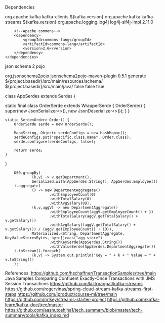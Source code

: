 
Dependencies

 <dependencies>
        <!-- Apache Kafka Clients-->
        <dependency>
            <groupId>org.apache.kafka</groupId>
            <artifactId>kafka-clients</artifactId>
            <version>${kafka.version}</version>
        </dependency>
        <!-- Apache Kafka Streams-->
        <dependency>
            <groupId>org.apache.kafka</groupId>
            <artifactId>kafka-streams</artifactId>
            <version>${kafka.version}</version>
        </dependency>
        <!-- Apache Log4J2 binding for SLF4J -->
        <dependency>
            <groupId>org.apache.logging.log4j</groupId>
            <artifactId>log4j-slf4j-impl</artifactId>
            <version>2.11.0</version>
        </dependency>

        <!--Apache commons-->
        <dependency>
            <groupId>commons-lang</groupId>
            <artifactId>commons-lang</artifactId>
            <version>2.6</version>
        </dependency>
    </dependencies>
    
json schema 2 pojo


<plugin>
                <groupId>org.jsonschema2pojo</groupId>
                <artifactId>jsonschema2pojo-maven-plugin</artifactId>
                <version>0.5.1</version>
                <executions>
                    <execution>
                        <goals>
                            <goal>generate</goal>
                        </goals>
                        <configuration>
                            <sourceDirectory>${project.basedir}/src/main/resources/schema/</sourceDirectory>
                            <outputDirectory>${project.basedir}/src/main/java/</outputDirectory>
                            <includeAdditionalProperties>false</includeAdditionalProperties>
                            <includeHashcodeAndEquals>false</includeHashcodeAndEquals>
                            <generateBuilders>true</generateBuilders>
                        </configuration>
                    </execution>
                </executions>
            </plugin>
      
        
class AppSerdes extends Serdes {

 static final class OrderSerde extends WrapperSerde<Order> {
    OrderSerde() {
            super(new JsonSerializer<>(), new JsonDeserializer<>());
        }
    }

    static Serde<Order> Order() {
        OrderSerde serde = new OrderSerde();

        Map<String, Object> serdeConfigs = new HashMap<>();
        serdeConfigs.put("specific.class.name", Order.class);
        serde.configure(serdeConfigs, false);

        return serde;
    }
}



        KS0.groupBy(
                (k,v) -> v.getDepartment(),
                Serialized.with(AppSerdes.String(), AppSerdes.Employee())
        ).aggregate(
                () -> new DepartmentAggregate()
                        .withEmployeeCount(0)
                        .withTotalSalary(0)
                        .withAvgSalary(0D),
                (k,v,aggV) -> new DepartmentAggregate()
                        .withEmployeeCount(aggV.getEmployeeCount() + 1)
                        .withTotalSalary(aggV.getTotalSalary() + v.getSalary())
                        .withAvgSalary((aggV.getTotalSalary() + v.getSalary()) / (aggV.getEmployeeCount() + 1D)),
                Materialized.<String, DepartmentAggregate, KeyValueStore<Bytes, byte[]>>as("agg-store")
                        .withKeySerde(AppSerdes.String())
                        .withValueSerde(AppSerdes.DepartmentAggregate())
        ).toStream().foreach(
                (k,v) -> System.out.println("Key = " + k + " Value = " + v.toString())
        );

References:
https://github.com/hschaffner/TransactionSamples/tree/main
Java Samples Comparing Confluent Exactly-Once Transactions with JMS Session Transactions
https://github.com/lalitrnagpal/kafka-streams
https://github.com/rogervinas/spring-cloud-stream-kafka-streams-first-steps
https://github.com/iproduct/course-ml/tree/main
https://github.com/m1key/streams-starter-project
https://github.com/kafka-learn/kafka-doc/tree/master
https://github.com/aashutoshjha1/tech_summary/blob/master/tech-summary/tools/kafka_index.md

